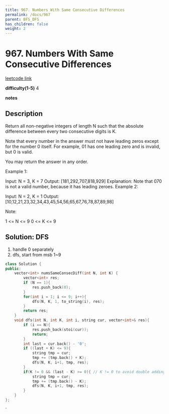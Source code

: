 ```yaml
---
title: 967. Numbers With Same Consecutive Differences
permalink: /docs/967
parent: BFS_DFS
has_children: false
weight: 2
---
```

# 967. Numbers With Same Consecutive Differences
[leetcode link](https://leetcode.com/problems/numbers-with-same-consecutive-differences/)

**difficulty(1-5)** 
4

**notes**   


## Description
Return all non-negative integers of length N such that the absolute difference between every two consecutive digits is K.

Note that every number in the answer must not have leading zeros except for the number 0 itself. For example, 01 has one leading zero and is invalid, but 0 is valid.

You may return the answer in any order.

 

Example 1:

Input: N = 3, K = 7
Output: [181,292,707,818,929]
Explanation: Note that 070 is not a valid number, because it has leading zeroes.
Example 2:

Input: N = 2, K = 1
Output: [10,12,21,23,32,34,43,45,54,56,65,67,76,78,87,89,98]
 

Note:

1 <= N <= 9
0 <= K <= 9

## Solution: DFS
1. handle 0 separately
2. dfs, start from msb 1~9


```c++
class Solution {
public:
    vector<int> numsSameConsecDiff(int N, int K) {
        vector<int> res;
        if (N == 1){
            res.push_back(0);
        }
        for(int i = 1; i <= 9; i++){
            dfs(N, K, 1, to_string(i), res);
        }
        return res;
    }
    void dfs(int N, int K, int i, string cur, vector<int>& res){
        if (i == N){
            res.push_back(stoi(cur));
            return;
        }
        int last = cur.back() - '0';
        if ((last + K) <= 9){
            string tmp = cur;
            tmp += (tmp.back() + K);
            dfs(N, K, i+1, tmp, res);
        }
        if(K != 0 && (last - K) >= 0){ // K != 0 to avoid double adding. 
            string tmp = cur;
            tmp += (tmp.back() - K);
            dfs(N, K, i+1, tmp, res);
        }        
    }
};
```

<!-- 
Default label
{: .label }

Blue label
{: .label .label-blue }

Stable
{: .label .label-green }

New release
{: .label .label-purple }

Coming soon
{: .label .label-yellow }

Deprecated
{: .label .label-red } -->
`